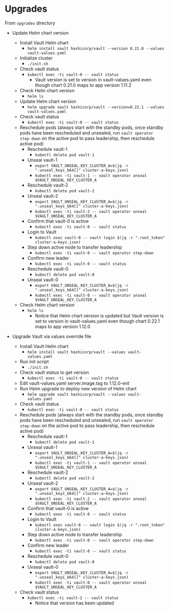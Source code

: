 # Upgrades

From `upgrades` directory

* Update Helm chart version
  * Install Vault Helm chart 
    * `helm install vault hashicorp/vault --version 0.21.0 --values vault-values.yaml` 
  * Initialize cluster
    * `./init.sh`
  * Check vault status
    * `kubectl exec -ti vault-0 -- vault status`
      * Vault version is set to version in vault-values.yaml even though chart 0.21.0 maps to app version 1.11.2
  * Check Helm chart version
    * `helm ls`
  * Update Helm chart version
    * `helm upgrade vault hashicorp/vault --version=0.22.1 --values vault-values.yaml` 
  * Check vault status
    * `kubectl exec -ti vault-0 -- vault status`
  * Reschedule pods (always start with the standby pods, once standby pods have been rescheduled and unsealed, run `vault operator step-down` on the active pod to pass leadership, then reschedule active pod)
    * Reschedule vault-1
      * `kubectl delete pod vault-1`
    * Unseal vault-1
      * `export VAULT_UNSEAL_KEY_CLUSTER_A=$(jq -r ".unseal_keys_b64[]" cluster-a-keys.json)`
      * `kubectl exec -ti vault-1 -- vault operator unseal $VAULT_UNSEAL_KEY_CLUSTER_A`
    * Reschedule vault-2
      * `kubectl delete pod vault-2`
    * Unseal vault-2
      * `export VAULT_UNSEAL_KEY_CLUSTER_A=$(jq -r ".unseal_keys_b64[]" cluster-a-keys.json)`
      * `kubectl exec -ti vault-2 -- vault operator unseal $VAULT_UNSEAL_KEY_CLUSTER_A`
    * Confirm that vault-0 is active
      * `kubectl exec -ti vault-0 -- vault status`
    * Login to Vault
      * `kubectl exec vault-0 -- vault login $(jq -r ".root_token" cluster-a-keys.json)`
    * Step down active node to transfer leadership
      * `kubectl exec -ti vault-0 -- vault operator step-down`
    * Confirm new leader
      * `kubectl exec -ti vault-0 -- vault status`
    * Reschedule vault-0
      * `kubectl delete pod vault-0`
    * Unseal vault-0
      * `export VAULT_UNSEAL_KEY_CLUSTER_A=$(jq -r ".unseal_keys_b64[]" cluster-a-keys.json)`
      * `kubectl exec -ti vault-0 -- vault operator unseal $VAULT_UNSEAL_KEY_CLUSTER_A`
  * Check Helm chart version
    * `helm ls`
      * Notice that Helm chart version is updated but Vault version is set to version in vault-values.yaml even though chart 0.22.1 maps to app version 1.12.0
  
* Upgrade Vault via values override file 
  * Install Vault Helm chart
    * `helm install vault hashicorp/vault --values vault-values.yaml`
  * Run init script 
    * `./init.sh`
  * Check vault status to get version
    * `kubectl exec -ti vault-0 -- vault status`
  * Edit vault-values.yaml server.image.tag to 1.12.0-ent
  * Run Helm upgrade to deploy new version of Helm chart
    * `helm upgrade vault hashicorp/vault --values vault-values.yaml`
  * Check vault status
    * `kubectl exec -ti vault-0 -- vault status`
  * Reschedule pods (always start with the standby pods, once standby pods have been rescheduled and unsealed, run `vault operator step-down` on the active pod to pass leadership, then reschedule active pod)
    * Reschedule vault-1
      * `kubectl delete pod vault-1`
    * Unseal vault-1
      * `export VAULT_UNSEAL_KEY_CLUSTER_A=$(jq -r ".unseal_keys_b64[]" cluster-a-keys.json)`
      * `kubectl exec -ti vault-1 -- vault operator unseal $VAULT_UNSEAL_KEY_CLUSTER_A`
    * Reschedule vault-2
      * `kubectl delete pod vault-2`
    * Unseal vault-2
      * `export VAULT_UNSEAL_KEY_CLUSTER_A=$(jq -r ".unseal_keys_b64[]" cluster-a-keys.json)`
      * `kubectl exec -ti vault-2 -- vault operator unseal $VAULT_UNSEAL_KEY_CLUSTER_A`
    * Confirm that vault-0 is active
      * `kubectl exec -ti vault-0 -- vault status`
    * Login to Vault
      * `kubectl exec vault-0 -- vault login $(jq -r ".root_token" cluster-a-keys.json)`
    * Step down active node to transfer leadership
      * `kubectl exec -ti vault-0 -- vault operator step-down`
    * Confirm new leader
      * `kubectl exec -ti vault-0 -- vault status`
    * Reschedule vault-0
      * `kubectl delete pod vault-0`
    * Unseal vault-0
      * `export VAULT_UNSEAL_KEY_CLUSTER_A=$(jq -r ".unseal_keys_b64[]" cluster-a-keys.json)`
      * `kubectl exec -ti vault-0 -- vault operator unseal $VAULT_UNSEAL_KEY_CLUSTER_A`
  * Check vault status
    * `kubectl exec -ti vault-2 -- vault status`
      * Notice that version has been updated 
